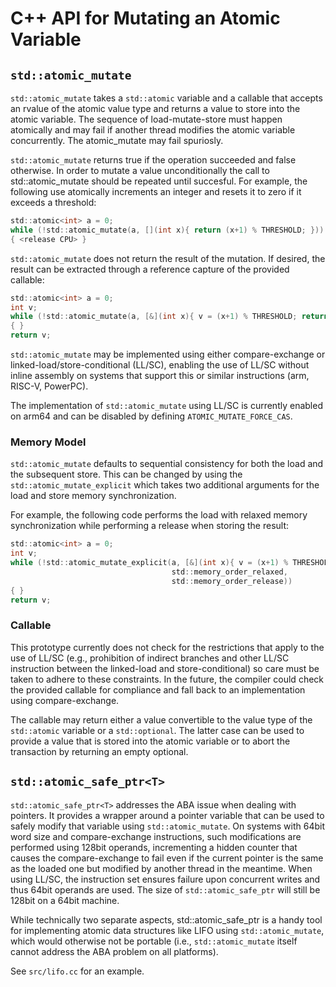 # C++ API for Mutating an Atomic Variable


## `std::atomic_mutate`

`std::atomic_mutate` takes a `std::atomic` variable
and a callable that accepts an rvalue of the atomic value type
and returns a value to store into the atomic variable.
The sequence of load-mutate-store must happen atomically
and may fail if another thread modifies the atomic variable
concurrently. The atomic_mutate may fail spuriosly.

`std::atomic_mutate` returns true if the operation succeeded and
false otherwise. In order to mutate a value unconditionally
the call to std::atomic_mutate should be repeated until
succesful. For example, the following use atomically increments
an integer and resets it to zero if it exceeds a threshold:

```C
std::atomic<int> a = 0;
while (!std::atomic_mutate(a, [](int x){ return (x+1) % THRESHOLD; }))
{ <release CPU> }
```

`std::atomic_mutate` does not return the result of the mutation.
If desired, the result can be extracted through a reference capture
of the provided callable:

```C
std::atomic<int> a = 0;
int v;
while (!std::atomic_mutate(a, [&](int x){ v = (x+1) % THRESHOLD; return v; }))
{ }
return v;
```

`std::atomic_mutate` may be implemented using either compare-exchange
or linked-load/store-conditional (LL/SC), enabling the use of LL/SC
without inline assembly on systems that support this or similar
instructions (arm, RISC-V, PowerPC).

The implementation of `std::atomic_mutate` using LL/SC is currently
enabled on arm64 and can be disabled by defining `ATOMIC_MUTATE_FORCE_CAS`.

### Memory Model

`std::atomic_mutate` defaults to sequential consistency for both the
load and the subsequent store. This can be changed by using the
`std::atomic_mutate_explicit` which takes two additional arguments
for the load and store memory synchronization.

For example, the following code performs the load with relaxed memory synchronization while performing a release when storing the result:

```C
std::atomic<int> a = 0;
int v;
while (!std::atomic_mutate_explicit(a, [&](int x){ v = (x+1) % THRESHOLD; return v; },
                                    std::memory_order_relaxed,
                                    std::memory_order_release))
{ }
return v;
```

### Callable

This prototype currently does not check for the restrictions that
apply to the use of LL/SC (e.g., prohibition of indirect branches
and other LL/SC instruction between the linked-load and store-conditional)
so care must be taken to adhere to these constraints. In the future,
the compiler could check the provided callable for compliance and
fall back to an implementation using compare-exchange.

The callable may return either a value convertible to the value type
of the `std::atomic` variable or a `std::optional`.
The latter case can be used to provide a value that is stored into the
atomic variable or to abort the transaction by returning an empty
optional.


## `std::atomic_safe_ptr<T>`

`std::atomic_safe_ptr<T>` addresses the ABA issue when dealing with
pointers. It provides a wrapper around a pointer variable
that can be used to safely modify that variable using `std::atomic_mutate`.
On systems with 64bit word size and compare-exchange instructions, such modifications
are performed using 128bit operands, incrementing
a hidden counter that causes the compare-exchange to fail even if the
current pointer is the same as the loaded one but modified
by another thread in the meantime.
When using LL/SC, the instruction set ensures failure upon concurrent
writes and thus 64bit operands are used. The size of `std::atomic_safe_ptr`
will still be 128bit on a 64bit machine.

While technically two separate aspects, std::atomic_safe_ptr
is a handy tool for implementing atomic data structures like LIFO
using `std::atomic_mutate`, which would otherwise not be portable
(i.e., `std::atomic_mutate` itself cannot address the ABA problem
on all platforms).

See `src/lifo.cc` for an example.